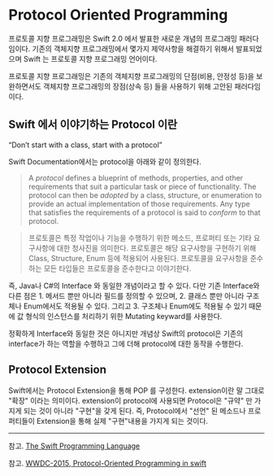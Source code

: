 # Protocol Oriented Programming

프로토콜 지향 프로그래밍은 Swift 2.0 에서 발표한 새로운 개념의 프로그래밍 패러다임이다. 기존의 객체지향 프로그래밍에서 몇가지 제약사항을 해결하기 위해서 발표되었으며 Swift 는 프로토콜 지향 프로그래밍 언어이다. 

프로토콜 지향 프로그래밍은 기존의 객체지향 프로그래밍의 단점(비용, 안정성 등)을 보완하면서도 객체지향 프로그래밍의 장점(상속 등) 들을 사용하기 위해 고안된 패러다임이다. 

## Swift 에서 이야기하는 Protocol 이란

“Don’t start with a class, start with a protocol”

Swift Documentation에서는 protocol을 아래와 같이 정의한다.

> A *protocol* defines a blueprint of methods, properties, and other requirements that suit a particular task or piece of functionality. The protocol can then be *adopted* by a class, structure, or enumeration to provide an actual implementation of those requirements. Any type that satisfies the requirements of a protocol is said to *conform* to that protocol.

> 프로토콜은 특정 작업이나 기능을 수행하기 위한 메소드, 프로퍼티 또는 기타 요구사항에 대한 청사진을 의미한다. 프로토콜은 해당 요구사항을 구현하기 위해 Class, Structure, Enum 등에 적용되어 사용된다. 프로토콜을 요구사항을 준수하는 모든 타입들은 프로토콜을 준수한다고 이야기한다.

즉, Java나 C#의 Interface 와 동일한 개념이라고 할 수 있다. 다만 기존 Interface와 다른 점은 1. 메서드 뿐만 아니라 필드를 정의할 수 있으며, 2. 클래스 뿐만 아니라 구조체나 Enum에서도 적용될 수 있다. 그리고 3. 구조체나 Enum에도 적용될 수 있기 때문에 값 형식의 인스턴스를 처리하기 위한 Mutating keyward를 사용한다.

정확하게 Interface와 동일한 것은 아니지만 개념상 Swift의 protocol은 기존의 interface가 하는 역할을 수행하고 그에 더해 protocol에 대한 동작을 수행한다.

## Protocol Extension

Swift에서는 Protocol Extension을 통해 POP 를 구성한다. extension이란 말 그대로 "확장" 이라는 의미이다. extension이 protocol에 사용되면 Protocol은 "규약" 만 가지게 되는 것이 아니라 "구현"을 갖게 된다. 즉, Protocol에서 "선언" 된 메소드나 프로퍼티들이 Extension을 통해 실제 "구현"내용을 가지게 되는 것이다.

---

참고. [The Swift Programming Language](https://docs.swift.org/swift-book/LanguageGuide/Protocols.html)

참고. [WWDC-2015, Protocol-Oriented Programming in swift](https://developer.apple.com/videos/play/wwdc2015/408/?time=208)
